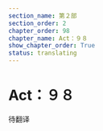 ```yaml
---
section_name: 第２部
section_order: 2
chapter_order: 98
chapter_name: Act：９８
show_chapter_order: True
status: translating
---
```


# Act：９８
待翻译
